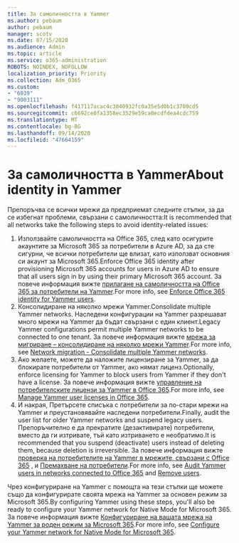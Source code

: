 ```yaml
---
title: За самоличността в Yammer
ms.author: pebaum
author: pebaum
manager: scotv
ms.date: 07/15/2020
ms.audience: Admin
ms.topic: article
ms.service: o365-administration
ROBOTS: NOINDEX, NOFOLLOW
localization_priority: Priority
ms.collection: Adm_O365
ms.custom:
- "6039"
- "9003111"
ms.openlocfilehash: f417117acac4c3040932fc0a35e5d0b1c3709cd5
ms.sourcegitcommit: c6692ce0fa1358ec3529e59ca0ecdfdea4cdc759
ms.translationtype: MT
ms.contentlocale: bg-BG
ms.lasthandoff: 09/14/2020
ms.locfileid: "47664159"
---
```

# <a name="about-identity-in-yammer"></a><span data-ttu-id="672ff-102">За самоличността в Yammer</span><span class="sxs-lookup"><span data-stu-id="672ff-102">About identity in Yammer</span></span>

<span data-ttu-id="672ff-103">Препоръчва се всички мрежи да предприемат следните стъпки, за да се избегнат проблеми, свързани с самоличността:</span><span class="sxs-lookup"><span data-stu-id="672ff-103">It is recommended that all networks take the following steps to avoid identity-related issues:</span></span>

1. <span data-ttu-id="672ff-104">Използвайте самоличността на Office 365, след като осигурите акаунтите за Microsoft 365 за потребители в Azure AD, за да сте сигурни, че всички потребители ще влизат, като използват основния си акаунт за Microsoft 365.</span><span class="sxs-lookup"><span data-stu-id="672ff-104">Enforce Office 365 identity after provisioning Microsoft 365 accounts for users in Azure AD to ensure that all users sign in by using their primary Microsoft 365 account.</span></span> <span data-ttu-id="672ff-105">За повече информация вижте [прилагане на самоличността на Office 365 за потребители на Yammer](https://docs.microsoft.com/yammer/configure-your-yammer-network/enforce-office-365-identity).</span><span class="sxs-lookup"><span data-stu-id="672ff-105">For more info, see [Enforce Office 365 identity for Yammer users](https://docs.microsoft.com/yammer/configure-your-yammer-network/enforce-office-365-identity).</span></span>
2. <span data-ttu-id="672ff-106">Консолидиране на няколко мрежи Yammer.</span><span class="sxs-lookup"><span data-stu-id="672ff-106">Consolidate multiple Yammer networks.</span></span> <span data-ttu-id="672ff-107">Наследени конфигурации на Yammer разрешават много мрежи на Yammer да бъдат свързани с един клиент.</span><span class="sxs-lookup"><span data-stu-id="672ff-107">Legacy Yammer configurations permit multiple Yammer networks to be connected to one tenant.</span></span> <span data-ttu-id="672ff-108">За повече информация вижте [мрежа за мигриране – консолидиране на няколко мрежи Yammer](https://docs.microsoft.com/yammer/configure-your-yammer-network/consolidate-multiple-yammer-networks).</span><span class="sxs-lookup"><span data-stu-id="672ff-108">For more info, see [Network migration - Consolidate multiple Yammer networks](https://docs.microsoft.com/yammer/configure-your-yammer-network/consolidate-multiple-yammer-networks).</span></span>
3. <span data-ttu-id="672ff-109">Ако желаете, можете да наложите лицензиране за Yammer, за да блокирате потребители от Yammer, ако нямат лиценз.</span><span class="sxs-lookup"><span data-stu-id="672ff-109">Optionally, enforce licensing for Yammer to block users from Yammer if they don't have a license.</span></span> <span data-ttu-id="672ff-110">За повече информация вижте [управление на потребителските лицензи за Yammer в Office 365](https://docs.microsoft.com/yammer/manage-yammer-users/manage-yammer-licenses-in-office-365).</span><span class="sxs-lookup"><span data-stu-id="672ff-110">For more info, see [Manage Yammer user licenses in Office 365](https://docs.microsoft.com/yammer/manage-yammer-users/manage-yammer-licenses-in-office-365).</span></span>
4. <span data-ttu-id="672ff-111">И накрая, Претърсете списъка с потребители за по-стари мрежи на Yammer и преустановявайте наследени потребители.</span><span class="sxs-lookup"><span data-stu-id="672ff-111">Finally, audit the user list for older Yammer networks and suspend legacy users.</span></span> <span data-ttu-id="672ff-112">Препоръчително е да прекратите (дезактивирате) потребители, вместо да ги изтривате, тъй като изтриването е необратимо.</span><span class="sxs-lookup"><span data-stu-id="672ff-112">It is recommended that you suspend (deactivate) users instead of deleting them, because deletion is irreversible.</span></span> <span data-ttu-id="672ff-113">За повече информация вижте [проверка на потребителите на Yammer в мрежите, свързани с Office 365](https://docs.microsoft.com/yammer/manage-yammer-users/audit-users-connected-to-office-365) , и [Премахване на потребители](https://docs.microsoft.com/yammer/manage-yammer-users/add-block-or-remove-users#remove-users).</span><span class="sxs-lookup"><span data-stu-id="672ff-113">For more info, see [Audit Yammer users in networks connected to Office 365](https://docs.microsoft.com/yammer/manage-yammer-users/audit-users-connected-to-office-365) and [Remove users](https://docs.microsoft.com/yammer/manage-yammer-users/add-block-or-remove-users#remove-users).</span></span>

<span data-ttu-id="672ff-114">Чрез конфигуриране на Yammer с помощта на тези стъпки ще можете също да конфигурирате своята мрежа на Yammer за основен режим за Microsoft 365.</span><span class="sxs-lookup"><span data-stu-id="672ff-114">By configuring Yammer using these steps, you'll also be ready to configure your Yammer network for Native Mode for Microsoft 365.</span></span> <span data-ttu-id="672ff-115">За повече информация вижте [Конфигуриране на вашата мрежа на Yammer за роден режим за Microsoft 365](https://docs.microsoft.com/yammer/configure-your-yammer-network/native-mode).</span><span class="sxs-lookup"><span data-stu-id="672ff-115">For more info, see [Configure your Yammer network for Native Mode for Microsoft 365](https://docs.microsoft.com/yammer/configure-your-yammer-network/native-mode).</span></span>